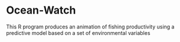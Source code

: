 # Ocean-Watch
This R program produces an animation of fishing productivity using a predictive model based on a set of environmental variables

